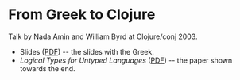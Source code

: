 From Greek to Clojure
=====================

Talk by Nada Amin and William Byrd at Clojure/conj 2003.

* Slides ([PDF](http://lampwww.epfl.ch/~amin/clj/grk.pdf)) -- the slides with the Greek.
* _Logical Types for Untyped Languages_ ([PDF](http://www.ccs.neu.edu/racket/pubs/icfp10-thf.pdf)) -- the paper shown towards the end.
